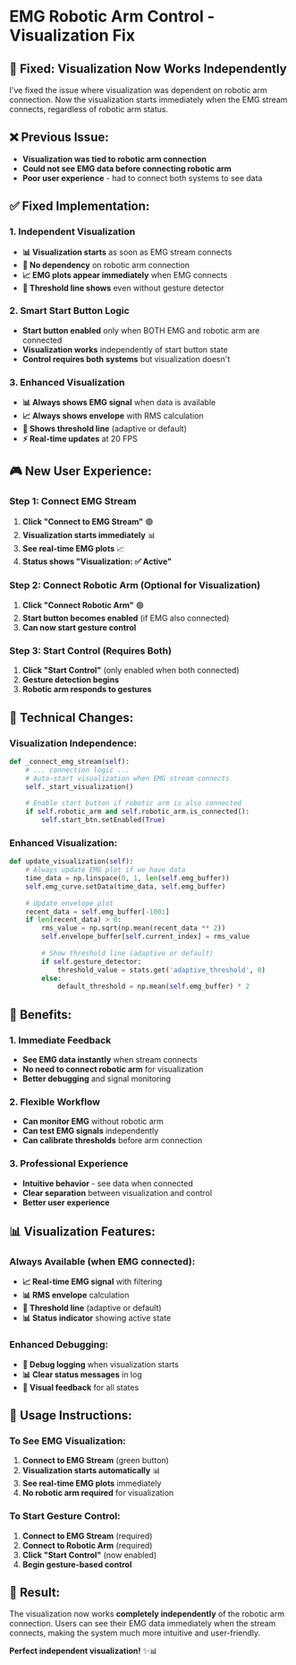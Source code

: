 # EMG Robotic Arm Control - Visualization Fix

## 🔧 Fixed: Visualization Now Works Independently

I've fixed the issue where visualization was dependent on robotic arm connection. Now the visualization starts immediately when the EMG stream connects, regardless of robotic arm status.

## ❌ **Previous Issue:**

- **Visualization was tied to robotic arm connection**
- **Could not see EMG data before connecting robotic arm**
- **Poor user experience** - had to connect both systems to see data

## ✅ **Fixed Implementation:**

### 1. **Independent Visualization**
- **📊 Visualization starts** as soon as EMG stream connects
- **🤖 No dependency** on robotic arm connection
- **📈 EMG plots appear immediately** when EMG connects
- **🎯 Threshold line shows** even without gesture detector

### 2. **Smart Start Button Logic**
- **Start button enabled** only when BOTH EMG and robotic arm are connected
- **Visualization works** independently of start button state
- **Control requires both systems** but visualization doesn't

### 3. **Enhanced Visualization**
- **📊 Always shows EMG signal** when data is available
- **📈 Always shows envelope** with RMS calculation
- **🎯 Shows threshold line** (adaptive or default)
- **⚡ Real-time updates** at 20 FPS

## 🎮 **New User Experience:**

### Step 1: Connect EMG Stream
1. **Click "Connect to EMG Stream"** 🟢
2. **Visualization starts immediately** 📊
3. **See real-time EMG plots** 📈
4. **Status shows "Visualization: ✅ Active"**

### Step 2: Connect Robotic Arm (Optional for Visualization)
1. **Click "Connect Robotic Arm"** 🟢
2. **Start button becomes enabled** (if EMG also connected)
3. **Can now start gesture control**

### Step 3: Start Control (Requires Both)
1. **Click "Start Control"** (only enabled when both connected)
2. **Gesture detection begins**
3. **Robotic arm responds to gestures**

## 🔧 **Technical Changes:**

### Visualization Independence:
```python
def _connect_emg_stream(self):
    # ... connection logic ...
    # Auto-start visualization when EMG stream connects
    self._start_visualization()
    
    # Enable start button if robotic arm is also connected
    if self.robotic_arm and self.robotic_arm.is_connected():
        self.start_btn.setEnabled(True)
```

### Enhanced Visualization:
```python
def update_visualization(self):
    # Always update EMG plot if we have data
    time_data = np.linspace(0, 1, len(self.emg_buffer))
    self.emg_curve.setData(time_data, self.emg_buffer)
    
    # Update envelope plot
    recent_data = self.emg_buffer[-100:]
    if len(recent_data) > 0:
        rms_value = np.sqrt(np.mean(recent_data ** 2))
        self.envelope_buffer[self.current_index] = rms_value
        
        # Show threshold line (adaptive or default)
        if self.gesture_detector:
            threshold_value = stats.get('adaptive_threshold', 0)
        else:
            default_threshold = np.mean(self.emg_buffer) * 2
```

## 🎯 **Benefits:**

### 1. **Immediate Feedback**
- **See EMG data instantly** when stream connects
- **No need to connect robotic arm** for visualization
- **Better debugging** and signal monitoring

### 2. **Flexible Workflow**
- **Can monitor EMG** without robotic arm
- **Can test EMG signals** independently
- **Can calibrate thresholds** before arm connection

### 3. **Professional Experience**
- **Intuitive behavior** - see data when connected
- **Clear separation** between visualization and control
- **Better user experience**

## 📊 **Visualization Features:**

### Always Available (when EMG connected):
- **📈 Real-time EMG signal** with filtering
- **📊 RMS envelope** calculation
- **🎯 Threshold line** (adaptive or default)
- **📊 Status indicator** showing active state

### Enhanced Debugging:
- **📝 Debug logging** when visualization starts
- **📊 Clear status messages** in log
- **🎯 Visual feedback** for all states

## 🚀 **Usage Instructions:**

### To See EMG Visualization:
1. **Connect to EMG Stream** (green button)
2. **Visualization starts automatically** 📊
3. **See real-time EMG plots** immediately
4. **No robotic arm required** for visualization

### To Start Gesture Control:
1. **Connect to EMG Stream** (required)
2. **Connect to Robotic Arm** (required)
3. **Click "Start Control"** (now enabled)
4. **Begin gesture-based control**

## 🎉 **Result:**

The visualization now works **completely independently** of the robotic arm connection. Users can see their EMG data immediately when the stream connects, making the system much more intuitive and user-friendly.

**Perfect independent visualization!** ✨📊